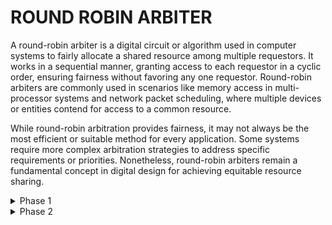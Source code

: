 # ROUND ROBIN ARBITER

A round-robin arbiter is a digital circuit or algorithm used in computer systems to fairly allocate a shared resource among multiple requestors. It works in a sequential manner, granting access to each requestor in a cyclic order, ensuring fairness without favoring any one requestor. Round-robin arbiters are commonly used in scenarios like memory access in multi-processor systems and network packet scheduling, where multiple devices or entities contend for access to a common resource.

While round-robin arbitration provides fairness, it may not always be the most efficient or suitable method for every application. Some systems require more complex arbitration strategies to address specific requirements or priorities. Nonetheless, round-robin arbiters remain a fundamental concept in digital design for achieving equitable resource sharing.


<details><summary>Phase 1</summary>
__1. Create the files:__
   
![image](https://github.com/Navya-tayi/pes_rr_arbiter/assets/79205242/fd2e38ab-6ff5-409e-8580-45c13f37b907.png)

__2. Waveform (pre-synthesis):__

![image](https://github.com/Navya-tayi/pes_rr_arbiter/assets/79205242/b89d35b3-5f8a-4f57-907c-c7626f41768f.png)

YOSYS:

__3. Open yosys where the verilog files are present:__

![image](https://github.com/Navya-tayi/pes_rr_arbiter/assets/79205242/77580f96-f90d-491f-bfba-d12a635edc60.png)


![image](https://github.com/Navya-tayi/pes_rr_arbiter/assets/79205242/6a7e3535-b118-4e58-aaef-ad46193da4c0.png)

synthesis:

![image](https://github.com/Navya-tayi/pes_rr_arbiter/assets/79205242/56c30750-9cd8-41d2-b0b2-069546e5633f.png)


![image](https://github.com/Navya-tayi/pes_rr_arbiter/assets/79205242/3c32c520-f6ee-4076-9142-0fbc608016b4.png)

__4. ABC:__

![image](https://github.com/Navya-tayi/pes_rr_arbiter/assets/79205242/5c2d69a9-6f1e-48e2-9ab8-018c8fc74cd8.png)

![image](https://github.com/Navya-tayi/pes_rr_arbiter/assets/79205242/0d6e5721-f6c5-4f8d-9261-f97165ad9edb.png)

__5. show:__

![image](https://github.com/Navya-tayi/pes_rr_arbiter/assets/79205242/b2cf5b41-26b7-47cc-b4d1-173670a26c15.png)

![image](https://github.com/Navya-tayi/pes_rr_arbiter/assets/79205242/1e8a4701-1061-4240-9484-c525d7d7e8a2.png)

__6. Generating netlist:__

![image](https://github.com/Navya-tayi/pes_rr_arbiter/assets/79205242/677c45e8-f673-41ba-a1d2-6fbcc1129a65.png)


![image](https://github.com/Navya-tayi/pes_rr_arbiter/assets/79205242/212d9c74-da12-4380-8401-399ea49386f5.png)

__7. Concise netlist file:__

![image](https://github.com/Navya-tayi/pes_rr_arbiter/assets/79205242/d19ce7d8-fee7-4467-8d38-4a96c5d5cd00.png)

![image](https://github.com/Navya-tayi/pes_rr_arbiter/assets/79205242/3e7acee3-425c-4121-bb0e-05fcef986cf0.png)

I used the original netlist file itself to generate the GLS waveform sinc eusing the concise file was not working properly

__8. GLS (Gate level synthesis) waveform:__

Use the generated netlist file to get the GLS waveform and compare with the pre-synthesis waveform

![image](https://github.com/Navya-tayi/pes_rr_arbiter/assets/79205242/4ab29d70-ca7d-4351-a6cb-1307bfc8a7e3)

pre-synthesys waveform (for comparision):

![image](https://github.com/Navya-tayi/pes_rr_arbiter/assets/79205242/b89d35b3-5f8a-4f57-907c-c7626f41768f.png)

The above warnings did not affect the waveforms.

![image](https://github.com/Navya-tayi/pes_rr_arbiter/assets/79205242/13e5d330-81aa-4009-92fc-6669d7ac933a.png)

__The GLS and pre-synthesis waveform match.__

</details>


<details><summary>Phase 2</summary>
   
# Physical Design

<details><summary>Steps after Installation</summary>
successful openlane installation:

![image](https://github.com/Navya-tayi/pes_rr_arbiter/assets/79205242/f0ce46f3-5c05-4f7e-84d9-1774112695cc)

__After installation__

![image](https://github.com/Navya-tayi/pes_rr_arbiter/assets/79205242/92c7fc06-0e9b-4285-819a-9a99bcf3894f)


__In a new tab:__

![image](https://github.com/Navya-tayi/pes_rr_arbiter/assets/79205242/80051c9a-bf1b-4368-9dcb-2b4bcb39da6a)


![image](https://github.com/Navya-tayi/pes_rr_arbiter/assets/79205242/f6204385-38cf-48e9-b83e-41d1d36aee04)

__Modify config.json file in the design directory__

![image](https://github.com/Navya-tayi/pes_rr_arbiter/assets/79205242/26ba25bc-eb43-4386-b548-168d4e0dfa09)
</details>

<details><summary>Synthesis</summary>
   
__run_synthesis:__

![image](https://github.com/Navya-tayi/pes_rr_arbiter/assets/79205242/d4960d44-e15c-4fbf-ad3f-93f4b8cdba43)

__summary report:__

![image](https://github.com/Navya-tayi/pes_rr_arbiter/assets/79205242/a44ce181-a325-480c-96ec-cb35ae60f24c)

</details>


<details><summary>Floorplan</summary>

__run_floorplan:__

![image](https://github.com/Navya-tayi/pes_rr_arbiter/assets/79205242/8fad6a53-85a4-4ab4-87df-d3153617f851)


![image](https://github.com/Navya-tayi/pes_rr_arbiter/assets/79205242/43699c2a-f66c-4dbc-9862-b6318e1939e7)

__floorplan:__

![image](https://github.com/Navya-tayi/pes_rr_arbiter/assets/79205242/d730e5c0-eacb-49d8-9a36-58975927fded)

</details>


<details><summary>Placement</summary>

__run_placement:__

![image](https://github.com/Navya-tayi/pes_rr_arbiter/assets/79205242/59ff45f6-5032-479c-929c-08e31ab2beba)

__placement:__

![image](https://github.com/Navya-tayi/pes_rr_arbiter/assets/79205242/7da41c98-da20-46b7-a759-a2baee6ea0fd)

</details>


<details><summary>Clock Tree Sythesis & Routing</summary>
   
__run_cts:__

![image](https://github.com/Navya-tayi/pes_rr_arbiter/assets/79205242/9532750a-d7f3-4c1f-b980-6e2f1335c9b1)

__gen_pdn:__

![image](https://github.com/Navya-tayi/pes_rr_arbiter/assets/79205242/c38ebdcd-53da-49db-9298-fc6beb0398b1)

__Routing:__

![image](https://github.com/Navya-tayi/pes_rr_arbiter/assets/79205242/c5cb7300-350d-4342-9352-0212fb4a4d76)

![image](https://github.com/Navya-tayi/pes_rr_arbiter/assets/79205242/a0d7eaa5-6e25-45ee-ad04-b1045e276b8c)

![image](https://github.com/Navya-tayi/pes_rr_arbiter/assets/79205242/35bc44b8-d99f-48a6-b591-66b37c909be1)

</details>

<details><summary>Errors & Resolution</summary>
   
__Errors faced:__

![image](https://github.com/Navya-tayi/pes_rr_arbiter/assets/79205242/03ce3aea-aaaa-4325-9101-04c20bed7270)

__To resolve it:__

In the configuration files, go to floorplan.tcl

Increase the die area and run_floorplan again:

![image](https://github.com/Navya-tayi/pes_rr_arbiter/assets/79205242/64763719-07a9-41f6-becc-ef0501704463)

</details>
</details>




















